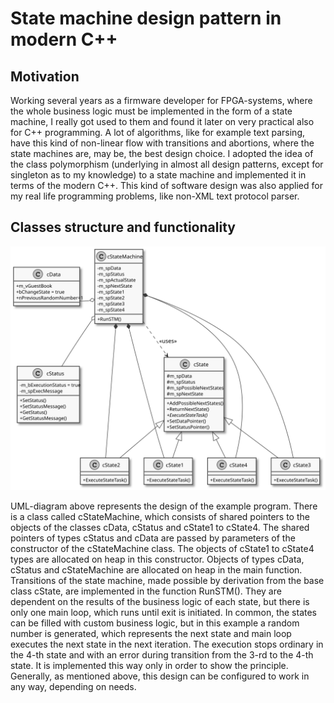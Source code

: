 # State machine design pattern in modern C++

## Motivation

Working several years as a firmware developer for FPGA-systems, where the whole business logic must be  implemented in the form of a state machine, I really got used to them and found it later on very practical also for C++ programming. A lot of algorithms, like for example text parsing, have this kind of non-linear flow with transitions and abortions, where the state machines are, may be, the best design choice. I adopted the idea of the class polymorphism (underlying in almost all design patterns, except for singleton as to my knowledge) to a state machine and implemented it in terms of the modern C++. This kind of software design was also applied for my real life programming problems, like non-XML text protocol parser.

## Classes structure and functionality

![UMLDiagram](/ClassDiagram.svg)

UML-diagram above represents the design of the example program. There is a class called cStateMachine, which consists of shared pointers to the objects of the classes cData, cStatus and cState1 to cState4. The shared pointers of types cStatus and cData are passed by parameters of the constructor of the cStateMachine class. The objects of cState1 to cState4 types are allocated on heap in this constructor. Objects of types cData, cStatus and cStateMachine are allocated on heap in the main function. Transitions of the state machine, made possible by derivation from the base class cState, are implemented in the function RunSTM(). They are dependent on the results of the business logic of each state, but there is only one main loop, which runs until exit is initiated. In common, the states can be filled with custom business logic, but in this example a random number is generated, which represents the next state and main loop executes the next state in the next iteration. The execution stops ordinary in the 4-th state and with an error during transition from the 3-rd to the 4-th state. It is implemented this way only in order to show the principle. Generally, as mentioned above, this design can be configured to work in any way, depending on needs.
